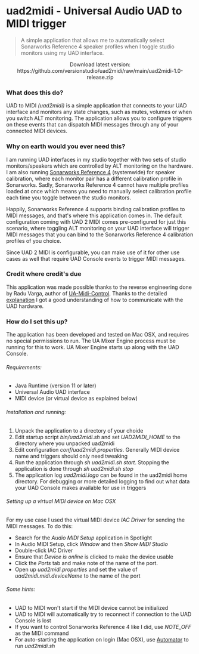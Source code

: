 # uad2midi - Universal Audio UAD to MIDI trigger

> A simple application that allows me to automatically select Sonarworks Reference 4 speaker profiles when I toggle studio monitors using my UAD interface.

<p align="center">
Download latest version: 
https://github.com/versionstudio/uad2midi/raw/main/uad2midi-1.0-release.zip
</p>

### What does this do?

UAD to MIDI *(uad2midi)* is a simple application that connects to your UAD interface and monitors any state changes, such as mutes, volumes or when you switch ALT monitoring. The application allows you to configure triggers on these events that can dispatch MIDI messages through any of your connected MIDI devices.

### Why on earth would you ever need this?

I am running UAD interfaces in my studio together with two sets of studio monitors/speakers which are controlled by ALT monitoring on the hardware. I am also running [Sonarworks Reference 4](https://www.sonarworks.com/reference) (systemwide) for speaker calibration, where each monitor pair has a different calibration profile in Sonarworks. Sadly, Sonarworks Reference 4 cannot have multiple profiles loaded at once which means you need to manually select calibration profile each time you toggle between the studio monitors.

Happily, Sonarworks Reference 4 supports binding calibration profiles to MIDI messages, and that's where this application comes in. The default configuration coming with UAD 2 MIDI comes pre-configured for just this scenario, where toggling ALT monitoring on your UAD interface will trigger MIDI messages that you can bind to the Sonarworks Reference 4 calibration profiles of you choice. 

Since UAD 2 MIDI is configurable, you can make use of it for other use cases as well that require UAD Console events to trigger MIDI messages.

### Credit where credit's due

This application was made possible thanks to the reverse engineering done by Radu Varga, author of [UA-Midi-Control](https://github.com/raduvarga/UA-Midi-Control). Thanks to the detailed [explanation](https://github.com/raduvarga/UA-Midi-Control#ok-so-how-did-you-do-it) I got a good understanding of how to communicate with the UAD hardware.

### How do I set this up?

The application has been developed and tested on Mac OSX, and requires no special permissions to run. The UA Mixer Engine process must be running for this to work.  UA Mixer Engine starts up along with the UAD Console.

###### Requirements:
- Java Runtime (version 11 or later)
- Universal Audio UAD interface 
- MIDI device (or virtual device as explained below)

###### Installation and running:
1. Unpack the application to a directory of your choide
2. Edit startup script *bin/uad2midi.sh* and set *UAD2MIDI_HOME* to the directory where you unpacked uad2midi
3. Edit configuration *conf/uad2midi.properties*. Generally MIDI device name and triggers should only need tweaking
4. Run the application through *sh uad2midi.sh start*. Stopping the application is done through *sh uad2midi.sh stop*
5. The application log *uad2midi.logo* can be found in the uad2midi home directory. For debugging or more detailed logging to find out what data your UAD Console makes available for use in triggers

###### Setting up a virtual MIDI device on Mac OSX
For my use case I used the virtual MIDI device *IAC Driver* for sending the MIDI messages. To do this:
- Search for the *Audio MIDI Setup* application in Spotlight
- In Audio MIDI Setup, click *Window* and then *Show MIDI Studio*
- Double-click IAC Driver
- Ensure that *Device is online* is clicked to make the device usable
- Click the *Ports* tab and make note of the name of the port.
- Open up *uad2midi.properties* and set the value of *uad2midi.midi.deviceName* to the name of the port

###### Some hints:
- UAD to MIDI won't start if the MIDI device cannot be initialized
- UAD to MIDI will automatically try to reconnect if connection to the UAD Console is lost
- If you want to control Sonarworks Reference 4 like I did, use *NOTE_OFF* as the MIDI command
- For auto-starting the application on login (Mac OSX), use [Automator](https://support.apple.com/guide/automator/welcome/mac) to run *uad2midi.sh*
